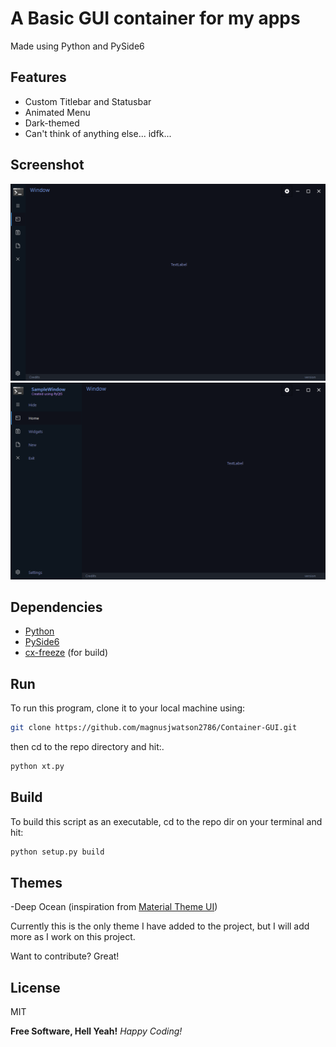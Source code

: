 
# A Basic GUI container for my apps

Made using Python and PySide6 

## Features
- Custom Titlebar and Statusbar
- Animated Menu
- Dark-themed
- Can't think of anything else... idfk...

## Screenshot
![Alt text](Screenshots/ScreenShot_20210816190156.png?raw=true "")
![Alt text](Screenshots/ScreenShot_20210816190205.png?raw=true "Studistics")

## Dependencies
- [Python]
- [PySide6]
- [cx-freeze] (for build)

## Run
To run this program, clone it to your local machine using: 
```sh
git clone https://github.com/magnusjwatson2786/Container-GUI.git
```
then cd to the repo directory and hit:.
```sh
python xt.py
```

## Build
To build this script as an executable, cd to the repo dir on your terminal and hit:

```sh
python setup.py build
```

## Themes
-Deep Ocean (inspiration from [Material Theme UI])

Currently this is the only theme I have added to the project, but I will add more as I work on this project.


Want to contribute? Great!

## License

MIT

**Free Software, Hell Yeah!**
*Happy Coding!*

[//]: # (links)
    
   [Python]: <https://www.python.org/>
   [PySide6]: <https://pypi.org/project/PySide6/>
   [cx-freeze]: <https://pypi.org/project/cx-Freeze/>
   [Material Theme UI]: <https://www.material-theme.com/>
